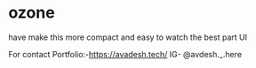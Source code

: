 # ozone
have make this more compact and easy to watch the best part UI

For contact 
Portfolio:-https://avadesh.tech/
IG- @avdesh._.here
